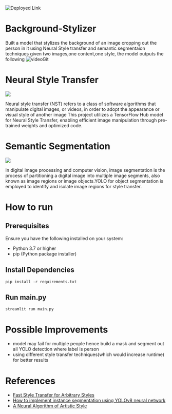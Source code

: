 ![Deployed Link](https://background-stylizer.streamlit.app/)
# Background-Stylizer
Built a model that stylizes the background of an image cropping out the person in it using Neural Style transfer and semantic segmentaion techniques
given two images,one content,one style, the model outputs the following
![videoGit](https://github.com/Akkki28/Background-Stylizer/assets/120105455/eb68cd25-711a-477e-b0f8-e09033285ce8)

# Neural Style Transfer
![](https://i.ytimg.com/vi/c3kL9yFGUOY/maxresdefault.jpg)

Neural style transfer (NST) refers to a class of software algorithms that manipulate digital images, or videos, in order to adopt the appearance or visual style of another image This project utilizes a TensorFlow Hub model for Neural Style Transfer, enabling efficient image manipulation through pre-trained weights and optimized code.

# Semantic Segmentation
![](https://cdn.labellerr.com/semantic%20segmentation/Semantic%20segmentation.webp)

In digital image processing and computer vision, image segmentation is the process of partitioning a digital image into multiple image segments, also known as image regions or image objects.YOLO for object segmentation is employed to identify and isolate image regions for style transfer.

# How to run
## Prerequisites
Ensure you have the following installed on your system:

- Python 3.7 or higher
- pip (Python package installer)

## Install Dependencies
```
pip install -r requirements.txt
```
## Run main.py
```
streamlit run main.py
```

# Possible Improvements
- model may fail for multiple people hence build a mask and segment out all YOLO detection where label is person
- using different style transfer techniques(which would increase runtime) for better results

# References
- [Fast Style Transfer for Arbitrary Styles](https://www.tensorflow.org/hub/tutorials/tf2_arbitrary_image_stylization)
- [How to implement instance segmentation using YOLOv8 neural network](https://dev.to/andreygermanov/how-to-implement-instance-segmentation-using-yolov8-neural-network-3if9)
- [A Neural Algorithm of Artistic Style](https://arxiv.org/abs/1508.06576)
